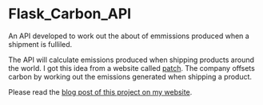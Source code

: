 # Flask_Carbon_API
An API developed to work out the about of emmissions produced when a shipment is fulliled.


The API  will calculate emissions produced when shipping products around the world. I got this idea from a website called [patch](https://www.usepatch.com/). 
The company offsets carbon by working out the emissions generated when shipping a product.

Please read the [blog post of this project on my website](https://www.tobiolabode.com/blog/2020/6/25/python-api-for-carbon-emmissions).
